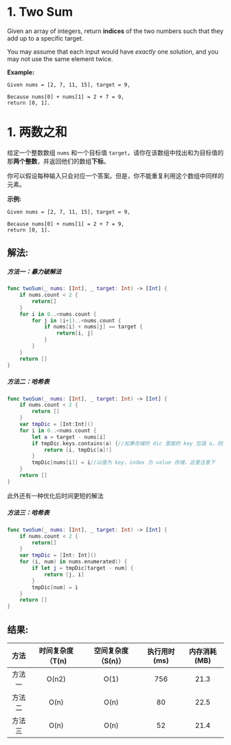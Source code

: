 
# 1. Two Sum
Given an array of integers, return **indices** of the two numbers such that they add up to a specific target.

You may assume that each input would have *exactly* one solution, and you may not use the same element twice.

**Example:**
```
Given nums = [2, 7, 11, 15], target = 9,

Because nums[0] + nums[1] = 2 + 7 = 9,
return [0, 1].
```
# 1. 两数之和
给定一个整数数组 `nums` 和一个目标值 `target`，请你在该数组中找出和为目标值的那**两个整数**，并返回他们的数组**下标**。

你可以假设每种输入只会对应一个答案。但是，你不能重复利用这个数组中同样的元素。


**示例:**
```
Given nums = [2, 7, 11, 15], target = 9,

Because nums[0] + nums[1] = 2 + 7 = 9,
return [0, 1].
```

## 解法:
##### 方法一：暴力破解法
```swift
func twoSum(_ nums: [Int], _ target: Int) -> [Int] {
    if nums.count < 2 {
        return[]
    }
    for i in 0..<nums.count {
        for j in (i+1)..<nums.count {
            if nums[i] + nums[j] == target {
                return[i, j]
            }
        }
    }
    return []
}
```
##### 方法二：哈希表
```swift
func twoSum(_ nums: [Int], _ target: Int) -> [Int] {
    if nums.count < 2 {
        return []
    }
    var tmpDic = [Int:Int]()
    for i in 0..<nums.count {
        let a = target - nums[i]
        if tmpDic.keys.contains(a) {//如果存储的 dic 里面的 key 包涵 a，则为找到另外一个数，它的 index 为 tmpDic[a]!
            return [i, tmpDic[a]!]
        }
        tmpDic[nums[i]] = i//以值为 key，index 为 value 存储，这里注意下
    }
    return []
}
```
此外还有一种优化后时间更短的解法
##### 方法三：哈希表
```swift
func twoSum(_ nums: [Int], _ target: Int) -> [Int] {
    if nums.count < 2 {
        return[]
    }
    var tmpDic = [Int: Int]()
    for (i, num) in nums.enumerated() {
        if let j = tmpDic[target - num] {
            return [j, i]
        }
        tmpDic[num] = i
    }
    return []
}
```
## 结果:
|方法| 时间复杂度（T(n) | 空间复杂度（S(n)）| 执行用时(ms) | 内存消耗(MB) |
|:-------:|:-------:|:-------:|:-------:|:-------:|
| 方法一 | O(n2)| O(1) | 756 | 21.3 |
| 方法二 | O(n) | O(n) | 80  | 22.5 |
| 方法三 | O(n) | O(n) | 52  | 21.4 |
